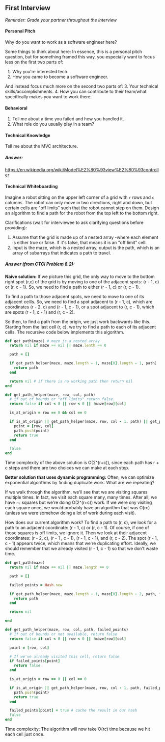 ## First Interview

*Reminder: Grade your partner throughout the interview*
#### Personal Pitch
Why do you want to work as a software engineer here?

Some things to think about here:
In essence, this is a personal pitch question, but for something framed this way, you especially want to focus less on the first two parts of:
1. Why you're interested tech.
2. How you came to become a software engineer.

And instead focus much more on the second two parts of:
3. Your technical skills/accomplishments.
4. How you can contribute to their team/what specifically makes you want to work there.
#### Behavioral
1. Tell me about a time you failed and how you handled it.
2. What role do you usually play in a team?

#### Technical Knowledge
Tell me about the MVC architecture.


##### Answer:
https://en.wikipedia.org/wiki/Model%E2%80%93view%E2%80%93controller

#### Technical Whiteboarding
Imagine a robot sitting on the upper left corner of a grid with `r` rows and `c` columns. The robot can only move in two directions, right and down, but certain cells are "off limits" such that the robot cannot step on them. Design an algorithm to find a path for the robot from the top left to the bottom right.

Clarifications (wait for interviewee to ask clarifying questions before providing):
1. Assume that the grid is made up of a nested array -where each element is either true or false. If it's false, that means it is an "off limit" cell.
2. Input is the maze, which is a nested array, output is the path, which is an array of subarrays that indicates a path to travel.

##### Answer (from CTCI Problem 8.2):

**Naive solution:**
If we picture this grid, the only way to move to the bottom right spot (r,c) of the grid is by moving to one of the adjacent spots: (r - 1, c) or (r, c - 1). So, we need to find a path to either (r - 1, c) or (r, c - 1).

To find a path to those adjacent spots, we need to move to one of its adjacent cellls. So, we need to find a spot adjacent to (r - 1, c), which are coordinates (r - 2, c) and (r - 1, c - 1), or a spot adjacent to (r, c - 1), which are spots (r - 1, c - 1) and (r, c - 2).

So then, to find a path from the origin, we just work backwards like this. Starting from the last cell (r, c), we try to find a path to each of its adjacent cells. The recursive code below implements this algorithm.
```ruby
def get_path(maze) # maze is a nested array
  return nil if maze == nil || maze.lenth == 0

  path = []

  if get_path_helper(maze, maze.length - 1, maze[0].length - 1, path)
    return path
  end

  return nil # if there is no working path then return nil
end

def get_path_helper(maze, row, col, path)
  # if out of bounds or "off limits" return false.
  return false if col < 0 || row < 0 || !maze[row][col]

  is_at_origin = row == 0 && col == 0

  if is_at_origin || get_path_helper(maze, row, col - 1, path) || get_path_helper(maze, row - 1, col,path)
    point = [row, col]
    path.push(point)
    return true
  end

  false
end
```
Time complexity of the above solution is O(2^(r+c)), since each path has r + c steps and there are two choices we can make at each step.

**Better solution that uses dynamic programming:**
Often, we can optimize exponential algorithms by finding duplicate work. What are we repeating?

If we walk through the algorithm, we'll see that we are visiting squares multiple times. In fact, we visit each square many, many times. After all, we have `rc` squares but we're doing O(2^(r+c)) work. If we were ony visiting each square once, we would probably have an algorithm that was O(rc)(unless we were somehow doing a lot of work during each visit).

How does our current algorithm work? To find a path to (r, c), we look for a path to an adjacent coordinate: (r - 1, c) or (r, c - 1). Of course, if one of those squares is off limits, we ignore it. Then we look at their adjacent coordinates: (r - 2, c), (r - 1 , c - 1), (r - 1, c - 1), and (r, c - 2). The spot (r - 1, c - 1) appears twice, which means that we're duplicating effort. Ideally, we should remember that we already visited (r - 1, c - 1) so that we don't waste time.

```ruby
def get_path(maze)
  return nil if maze == nil || maze.length == 0

  path = []

  failed_points = Hash.new

  if get_path_helper(maze, maze.length - 1, maze[0].length - 2, path, failed_points)
    return path
  end

  return nil

end

def get_path_helper(maze, row, col, path, failed_points)
  # If out of bounds or not available, return false
  return false if col < 0 || row < 0 || !maze[row][col]

  point = [row, col]

  # If we've already visited this cell, return false
  if failed_points[point]
    return false
  end

  is_at_origin = row == 0 || col == 0

  if is_at_origin || get_path_helper(maze, row, col - 1, path, failed_points) || get_path_helper(maze, row - 1, col, path, failed_points)
    path.push(point)
    return true
  end

  failed_points[point] = true # cache the result in our hash
  false
end
```
Time complexity: The algorithm will now take O(rc) time because we hit each cell just once.
